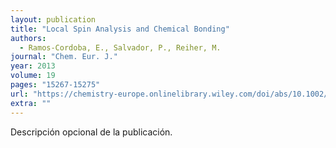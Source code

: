 ```yaml
---
layout: publication
title: "Local Spin Analysis and Chemical Bonding"
authors:
  - Ramos-Cordoba, E., Salvador, P., Reiher, M.
journal: "Chem. Eur. J."
year: 2013
volume: 19
pages: "15267-15275"
url: "https://chemistry-europe.onlinelibrary.wiley.com/doi/abs/10.1002/chem.201300945"
extra: ""
---
```


Descripción opcional de la publicación.
